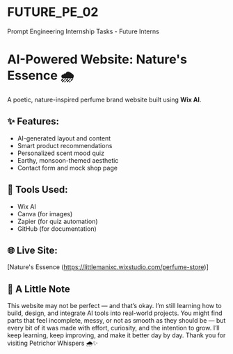 # FUTURE_PE_02
Prompt Engineering Internship Tasks - Future Interns

# AI-Powered Website: Nature's Essence 🌧️

A poetic, nature-inspired perfume brand website built using **Wix AI**.

## ✨ Features:
- AI-generated layout and content
- Smart product recommendations
- Personalized scent mood quiz
- Earthy, monsoon-themed aesthetic
- Contact form and mock shop page

## 🔧 Tools Used:
- Wix AI
- Canva (for images)
- Zapier (for quiz automation)
- GitHub (for documentation)

## 🌐 Live Site:
[Nature's Essence (https://littlemanixc.wixstudio.com/perfume-store)]

## 🌱 A Little Note
This website may not be perfect — and that’s okay.
I’m still learning how to build, design, and integrate AI tools into real-world projects. You might find parts that feel incomplete, messy, or not as smooth as they should be — but every bit of it was made with effort, curiosity, and the intention to grow.
I’ll keep learning, keep improving, and make it better day by day. Thank you for visiting Petrichor Whispers 🌧️✨
